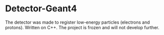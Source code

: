 # Detector-Geant4
The detector was made to register low-energy particles (electrons and protons). Written on C++. The project is frozen and will not develop further.
